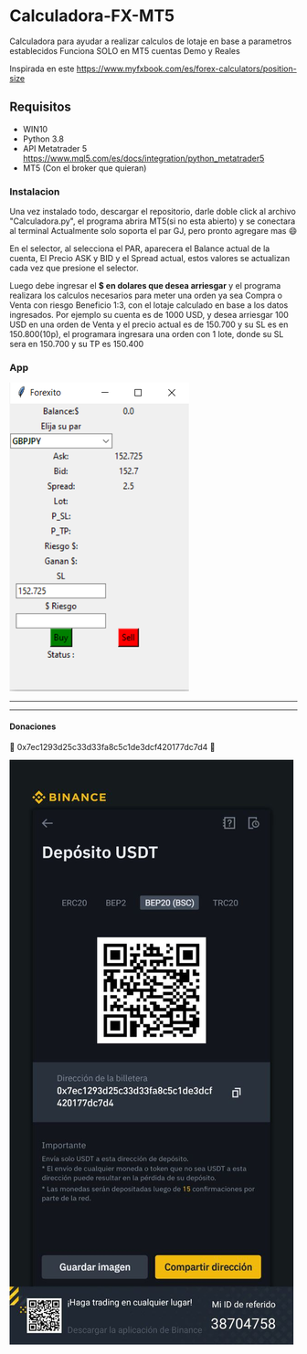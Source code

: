 # Calculadora-FX-MT5
Calculadora para ayudar a realizar calculos de lotaje en base a parametros establecidos
Funciona SOLO en MT5 cuentas Demo y Reales

Inspirada en este https://www.myfxbook.com/es/forex-calculators/position-size

## Requisitos

- WIN10
- Python 3.8
- API Metatrader 5 https://www.mql5.com/es/docs/integration/python_metatrader5
- MT5 (Con el broker que quieran)

### Instalacion
  Una vez instalado todo, descargar el repositorio, darle doble click al archivo "Calculadora.py", el programa abrira MT5(si no esta abierto) y se conectara al terminal
  Actualmente solo soporta el par GJ, pero pronto agregare mas 😄
  
  En el selector, al selecciona el PAR, aparecera el Balance actual de la cuenta, El Precio ASK y BID y el Spread actual, estos valores se actualizan cada vez que presione el selector.
  
  Luego debe ingresar el **$ en dolares que desea arriesgar** y el programa realizara los calculos necesarios para meter una orden ya sea Compra o Venta con riesgo Beneficio 1:3, con el lotaje calculado en base a los datos ingresados.
  Por ejemplo su cuenta es de 1000 USD, y desea arriesgar 100 USD en una orden de Venta y el precio actual es de 150.700 y su SL es en 150.800(10p), el programara ingresara una orden con 1 lote, donde su SL sera en 150.700 y su TP es 150.400
  
  

### App

![](https://github.com/cpfxcl/Calculadora-FX-MT5/blob/1f8621adb1b941e2948992d5f321a4a23ea543a4/cal.PNG)

-------------------------------------------------------------------------------------------------------

-------------------------------------------------------------------------------------------------------
#### Donaciones

:beers:
0x7ec1293d25c33d33fa8c5c1de3dcf420177dc7d4
:beers:


![](https://github.com/cpfxcl/Calculadora-FX-MT5/blob/99c92b035eaac95bf1f6de72f0a200158ee78642/wallet.jpeg)



